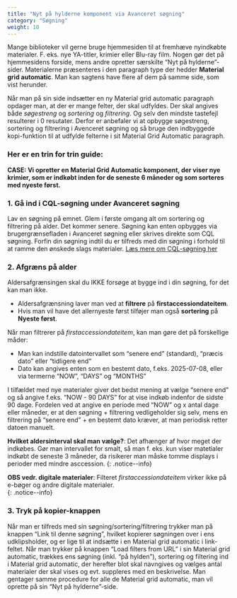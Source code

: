 ```yaml
---
title: "Nyt på hylderne komponent via Avanceret søgning"
category: "Søgning"
weight: 10
---
```


Mange biblioteker vil gerne bruge hjemmesiden til at fremhæve nyindkøbte materialer. F. eks. nye YA-titler, krimier eller Blu-ray film. Nogen gør det på hjemmesidens forside, mens andre opretter særskilte  “Nyt på hylderne”-sider.
Materialerne præsenteres i den paragraph type der hedder **Material grid automatic**. Man kan sagtens have flere af dem på samme side, som vist herunder.

<billede>
  
Når man på sin side indsætter en ny Material grid automatic paragraph opdager man, at der er mange felter, der skal udfyldes. Der skal angives både *søgestreng* og *sortering* og *filtrering*. Og selv den mindste tastefejl resulterer i 0 resutater.
Derfor er anbefaler vi at opbygge søgestreng, sortering og filtrering i Avenceret søgning og så bruge den indbyggede kopi-funktion til at udfylde felterne i sit Material Grid Automatic paragraph.

### Her er en trin for trin guide:

**CASE: Vi opretter en Material Grid Automatic komponent, der viser nye krimier, som er indkøbt inden for de seneste 6 måneder og som sorteres med nyeste først.**

### 1. Gå ind i **CQL-søgning** under **Avanceret søgning**
Lav en søgning på emnet. Glem i første omgang alt om sortering og filtrering på alder. Det kommer senere.
Søgning kan enten opbygges via brugergrænsefladen i Avanceret søgning eller skrives direkte som CQL søgning. Forfin din søgning indtil du er tilfreds med din søgning i forhold til at ramme den ønskede slags materialer.
[Læs mere om CQL-søgning her](https://www.folkebibliotekernescms.dk/main/soegning/cql-soegestrenge/)

### 2. Afgræns på alder
Aldersafgrænsingen skal du IKKE forsøge at bygge ind i din søgning, for det kan man ikke. 

- Aldersafgrænsning laver man ved at **filtrere** på **firstaccessiondateitem**.
- Hvis man vil have det allernyeste først tilføjer man også **sortering** på **Nyeste først**.

Når man filtrerer på *firstaccessiondateitem*, kan man gøre det på forskellige måder:
- Man kan indstille datointervallet som “senere end” (standard), “præcis dato” eller “tidligere end“
- Dato kan angives enten som en bestemt dato, f.eks. 2025-07-08, eller via termerne “NOW”, “DAYS” og “MONTHS”
  
I tilfældet med nye materialer giver det bedst mening at vælge “senere end” og så angive f.eks. “NOW - 90 DAYS” for at vise indkøb indenfor de sidste 90 dage.
Fordelen ved at angive en periode med “NOW” og x antal dage eller måneder, er at den søgning + filtrering vedligeholder sig selv, mens en filtrering på “senere end” + en bestemt dato kræver, at man periodisk retter datoen manuelt.

**Hvilket aldersinterval skal man vælge?**: Det afhænger af hvor meget der indkøbes. Gør man intervallet for smalt, så man f. eks. kun viser matetialer indkøbt de seneste 3 måneder, da risikerer man måske tomme displays i perioder med mindre asccession.
{: .notice--info}

**OBS vedr. digitale materialer**: Filteret *firstaccessiondateitem* virker ikke på e-bøger og andre digitale materialer.  
{: .notice--info}

### 3. Tryk på kopier-knappen
Når man er tilfreds med sin søgning/sortering/filtrering trykker man på knappen “Link til denne søgning”, hvilket kopierer søgningen over i ens udklipsholder, og er lige til at indsætte i en Material grid automatic i link-feltet.
Når man trykker på knappen “Load filters from URL” i sin Material grid automatic, trækkes ens søgning (inkl. “på hylden”), sortering og filtering ind i Material grid automatic, der herefter blot skal navngives og vælges antal materialer der skal vises og evt. suppleres med en beskrivelse. Man gentager samme procedure for alle de Material grid automatic, man vil oprette på sin “Nyt på hylderne”-side.
